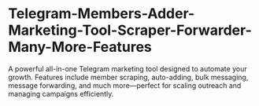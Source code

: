# Telegram-Members-Adder-Marketing-Tool-Scraper-Forwarder-Many-More-Features
A powerful all-in-one Telegram marketing tool designed to automate your growth. Features include member scraping, auto-adding, bulk messaging, message forwarding, and much more—perfect for scaling outreach and managing campaigns efficiently.

